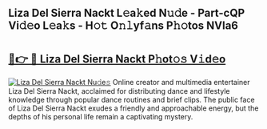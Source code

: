 ## Liza Del Sierra Nackt L𝚎a𝚔ed N𝚞𝚍e - Part-cQP Vi𝚍𝚎o L𝚎a𝚔s - H𝚘𝚝 O𝚗𝚕yf𝚊ns P𝚑𝚘tos NVIa6

# <h2><a href="http://kfe9x2.oniu.top/?m=Liza+Del+Sierra+Nackt">🔗👉 🔴 Liza Del Sierra Nackt P𝚑ot𝚘𝚜 V𝚒d𝚎o</a></h2>

[![Liza Del Sierra Nackt Nu𝚍e𝚜](https://i.imgur.com/0qMVB7G.gif)](http://kfe9x2.oniu.top/?m=Liza+Del+Sierra+Nackt)
Online creator and multimedia entertainer Liza Del Sierra Nackt, acclaimed for distributing dance and lifestyle knowledge through popular dance routines and brief clips. The public face of Liza Del Sierra Nackt exudes a friendly and approachable energy, but the depths of his personal life remain a captivating mystery.  
